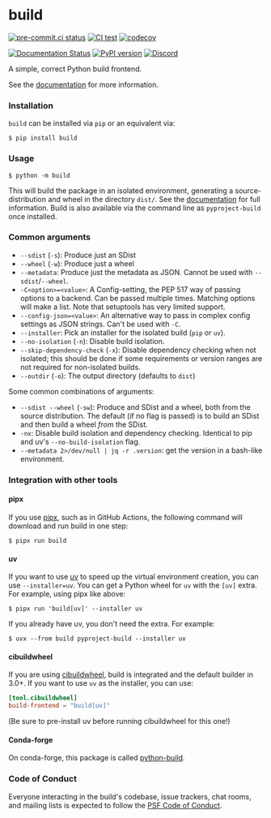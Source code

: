 # build

[![pre-commit.ci status](https://results.pre-commit.ci/badge/github/pypa/build/main.svg)](https://results.pre-commit.ci/latest/github/pypa/build/main)
[![CI test](https://github.com/pypa/build/actions/workflows/test.yml/badge.svg)](https://github.com/pypa/build/actions/workflows/test.yml)
[![codecov](https://codecov.io/gh/pypa/build/branch/main/graph/badge.svg)](https://codecov.io/gh/pypa/build)

[![Documentation Status](https://readthedocs.org/projects/pypa-build/badge/?version=latest)](https://build.pypa.io/en/latest/?badge=latest)
[![PyPI version](https://badge.fury.io/py/build.svg)](https://pypi.org/project/build/)
[![Discord](https://img.shields.io/discord/803025117553754132?label=Discord%20chat%20%23build)](https://discord.gg/pypa)

A simple, correct Python build frontend.

See the [documentation](https://build.pypa.io) for more information.

### Installation

`build` can be installed via `pip` or an equivalent via:

```console
$ pip install build
```

### Usage

```console
$ python -m build
```

This will build the package in an isolated environment, generating a
source-distribution and wheel in the directory `dist/`. See the
[documentation](https://build.pypa.io) for full information. Build is also
available via the command line as `pyproject-build` once installed.

### Common arguments

- `--sdist` (`-s`): Produce just an SDist
- `--wheel` (`-w`): Produce just a wheel
- `--metadata`: Produce just the metadata as JSON. Cannot be used with `--sdist`/`--wheel`.
- `-C<option>=<value>`: A Config-setting, the PEP 517 way of passing options to a backend. Can be passed multiple times. Matching options will make a list. Note that setuptools has very limited support.
- `--config-json=<value>`: An alternative way to pass in complex config settings as JSON strings. Can't be used with `-C`.
- `--installer`: Pick an installer for the isolated build (`pip` or `uv`).
- `--no-isolation` (`-n`): Disable build isolation.
- `--skip-dependency-check` (`-x`): Disable dependency checking when not isolated; this should be done if some requirements or version ranges are not required for non-isolated builds.
- `--outdir` (`-o`): The output directory (defaults to `dist`)

Some common combinations of arguments:

- `--sdist --wheel` (`-sw`): Produce and SDist and a wheel, both from the source distribution. The default (if no flag is passed) is to build an SDist and then build a wheel _from_ the SDist.
- `-nx`: Disable build isolation and dependency checking. Identical to pip and uv's `--no-build-isolation` flag.
- `--metadata 2>/dev/null | jq -r .version`: get the version in a bash-like environment.

### Integration with other tools

#### pipx

If you use [pipx][], such as in GitHub Actions, the following command will download
and run build in one step:

```console
$ pipx run build
```

#### uv

If you want to use [uv][] to speed up the virtual environment creation, you can
use `--installer=uv`. You can get a Python wheel for `uv` with the `[uv]`
extra. For example, using pipx like above:

```console
$ pipx run 'build[uv]' --installer uv
```

If you already have uv, you don't need the extra. For example:

```console
$ uvx --from build pyproject-build --installer uv
```

#### cibuildwheel

If you are using [cibuildwheel][], build is integrated and the default builder in 3.0+. If you want to use `uv` as the installer, you can use:

```toml
[tool.cibuildwheel]
build-frontend = "build[uv]"
```

(Be sure to pre-install uv before running cibuildwheel for this one!)

#### Conda-forge

On conda-forge, this package is called [python-build][].

### Code of Conduct

Everyone interacting in the build's codebase, issue trackers, chat rooms, and mailing lists is expected to follow
the [PSF Code of Conduct].

[psf code of conduct]: https://github.com/pypa/.github/blob/main/CODE_OF_CONDUCT.md
[pipx]: https://pipx.pypa.io
[uv]: https://docs.astral.sh/uv/
[cibuildwheel]: https://cibuildwheel.pypa.io
[python-build]: https://github.com/conda-forge/python-build-feedstock
